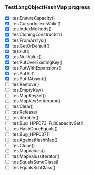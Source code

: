 ### TestLongObjectHashMap progress
- [x] testEnsureCapacity()
- [x] testCursorIndexIsValid()
- [x] testIndexMethods()
- [x] testCloningConstructor()
- [x] testFromArrays()
- [x] testGetOrDefault()
- [x] testPut()
- [x] testNullValue()
- [x] testPutOverExistingKey()
- [x] testPutWithExpansions()
- [x] testPutAll()
- [x] testPutIfAbsent()
- [ ] testRemove()
- [ ] testEmptyKey()
- [ ] testMapKeySet()
- [ ] testMapKeySetIterator()
- [ ] testClear()
- [ ] testRelease()
- [ ] testIterable()
- [ ] testBug_HPPC73_FullCapacityGet()
- [ ] testHashCodeEquals()
- [ ] testBug_HPPC37()
- [ ] testAgainstHashMap()
- [ ] testClone()
- [ ] testMapValues()
- [ ] testMapValuesIterator()
- [ ] testEqualsSameClass()
- [ ] testEqualsSubClass()
